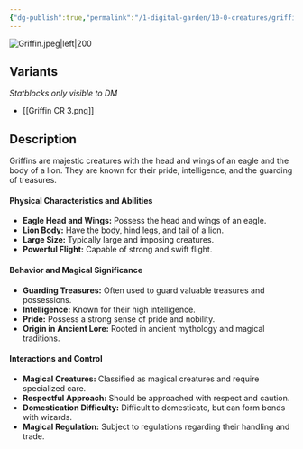 ```yaml
---
{"dg-publish":true,"permalink":"/1-digital-garden/10-0-creatures/griffin/","tags":["#creature","beast"]}
---
```


![Griffin.jpeg|left|200](/img/user/1%20DIGITAL%20GARDEN/10.0%20CREATURES/(Attachments)/WW%20Bestiary/Griffin.jpeg)

## Variants
*Statblocks only visible to DM*
- [[Griffin CR 3.png]]

## Description

Griffins are majestic creatures with the head and wings of an eagle and the body of a lion. They are known for their pride, intelligence, and the guarding of treasures.

#### Physical Characteristics and Abilities

* **Eagle Head and Wings:** Possess the head and wings of an eagle.
* **Lion Body:** Have the body, hind legs, and tail of a lion.
* **Large Size:** Typically large and imposing creatures.
* **Powerful Flight:** Capable of strong and swift flight.

#### Behavior and Magical Significance

* **Guarding Treasures:** Often used to guard valuable treasures and possessions.
* **Intelligence:** Known for their high intelligence.
* **Pride:** Possess a strong sense of pride and nobility.
* **Origin in Ancient Lore:** Rooted in ancient mythology and magical traditions.

#### Interactions and Control

* **Magical Creatures:** Classified as magical creatures and require specialized care.
* **Respectful Approach:** Should be approached with respect and caution.
* **Domestication Difficulty:** Difficult to domesticate, but can form bonds with wizards.
* **Magical Regulation:** Subject to regulations regarding their handling and trade.